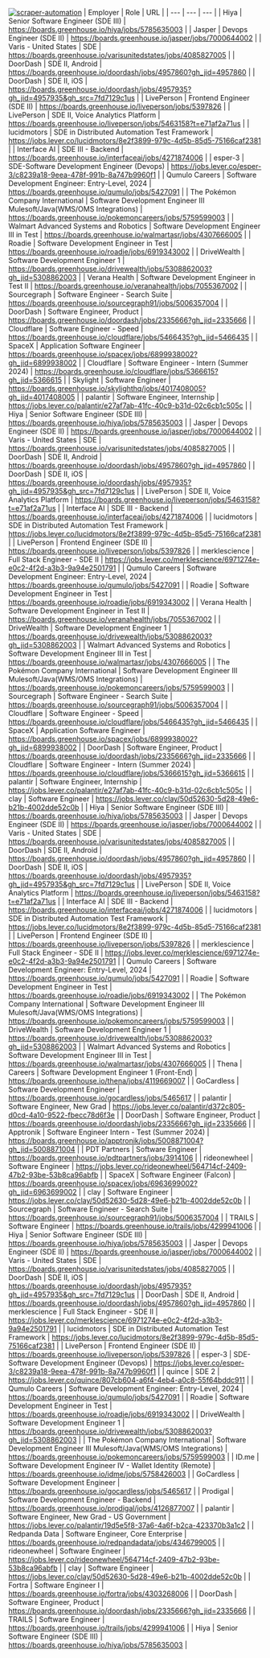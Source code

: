 [![scraper-automation](https://github.com/azad-ali786/Job_Openings/actions/workflows/scraper-automation.yml/badge.svg)](https://github.com/azad-ali786/Job_Openings/actions/workflows/scraper-automation.yml)
| Employer | Role | URL |
| --- | --- | --- |
| Hiya | Senior Software Engineer (SDE III) | https://boards.greenhouse.io/hiya/jobs/5785635003 |
| Jasper | Devops Engineer (SDE II) | https://boards.greenhouse.io/jasper/jobs/7000644002 |
| Varis - United States | SDE | https://boards.greenhouse.io/varisunitedstates/jobs/4085827005 |
| DoorDash | SDE II, Android | https://boards.greenhouse.io/doordash/jobs/4957860?gh_jid=4957860 |
| DoorDash | SDE II, iOS | https://boards.greenhouse.io/doordash/jobs/4957935?gh_jid=4957935&gh_src=7fd7129c1us |
| LivePerson | Frontend Engineer (SDE II) | https://boards.greenhouse.io/liveperson/jobs/5397826 |
| LivePerson | SDE II, Voice Analytics Platform | https://boards.greenhouse.io/liveperson/jobs/5463158?t=e71af2a71us |
| lucidmotors | SDE in Distributed Automation Test Framework | https://jobs.lever.co/lucidmotors/8e2f3899-979c-4d5b-85d5-75166caf2381 |
| Interface AI | SDE III - Backend | https://boards.greenhouse.io/interfaceai/jobs/4271874006 |
| esper-3 | SDE-Software Development Engineer (Devops) | https://jobs.lever.co/esper-3/c8239a18-9eea-478f-991b-8a747b9960f1 |
| Qumulo Careers | Software Development Engineer: Entry-Level, 2024 | https://boards.greenhouse.io/qumulo/jobs/5427091 |
| The Pokémon Company International | Software Development Engineer III Mulesoft/Java(WMS/OMS Integrations) | https://boards.greenhouse.io/pokemoncareers/jobs/5759599003 |
| Walmart Advanced Systems and Robotics | Software Development Engineer III in Test | https://boards.greenhouse.io/walmartasr/jobs/4307666005 |
| Roadie | Software Development Engineer in Test | https://boards.greenhouse.io/roadie/jobs/6919343002 |
| DriveWealth | Software Development Engineer 1 | https://boards.greenhouse.io/drivewealth/jobs/5308862003?gh_jid=5308862003 |
| Verana Health | Software Development Engineer in Test II | https://boards.greenhouse.io/veranahealth/jobs/7055367002 |
| Sourcegraph | Software Engineer - Search Suite | https://boards.greenhouse.io/sourcegraph91/jobs/5006357004 |
| DoorDash | Software Engineer, Product | https://boards.greenhouse.io/doordash/jobs/2335666?gh_jid=2335666 |
| Cloudflare | Software Engineer - Speed | https://boards.greenhouse.io/cloudflare/jobs/5466435?gh_jid=5466435 |
| SpaceX | Application Software Engineer | https://boards.greenhouse.io/spacex/jobs/6899938002?gh_jid=6899938002 |
| Cloudflare | Software Engineer - Intern (Summer 2024) | https://boards.greenhouse.io/cloudflare/jobs/5366615?gh_jid=5366615 |
| Skylight | Software Engineer | https://boards.greenhouse.io/skylighthq/jobs/4017408005?gh_jid=4017408005 |
| palantir | Software Engineer, Internship | https://jobs.lever.co/palantir/e27af7ab-41fc-40c9-b31d-02c6cb1c505c |
| Hiya | Senior Software Engineer (SDE III) | https://boards.greenhouse.io/hiya/jobs/5785635003 |
| Jasper | Devops Engineer (SDE II) | https://boards.greenhouse.io/jasper/jobs/7000644002 |
| Varis - United States | SDE | https://boards.greenhouse.io/varisunitedstates/jobs/4085827005 |
| DoorDash | SDE II, Android | https://boards.greenhouse.io/doordash/jobs/4957860?gh_jid=4957860 |
| DoorDash | SDE II, iOS | https://boards.greenhouse.io/doordash/jobs/4957935?gh_jid=4957935&gh_src=7fd7129c1us |
| LivePerson | SDE II, Voice Analytics Platform | https://boards.greenhouse.io/liveperson/jobs/5463158?t=e71af2a71us |
| Interface AI | SDE III - Backend | https://boards.greenhouse.io/interfaceai/jobs/4271874006 |
| lucidmotors | SDE in Distributed Automation Test Framework | https://jobs.lever.co/lucidmotors/8e2f3899-979c-4d5b-85d5-75166caf2381 |
| LivePerson | Frontend Engineer (SDE II) | https://boards.greenhouse.io/liveperson/jobs/5397826 |
| merklescience | Full Stack Engineer - SDE II | https://jobs.lever.co/merklescience/6971274e-e0c2-4f2d-a3b3-9a94e2501791 |
| Qumulo Careers | Software Development Engineer: Entry-Level, 2024 | https://boards.greenhouse.io/qumulo/jobs/5427091 |
| Roadie | Software Development Engineer in Test | https://boards.greenhouse.io/roadie/jobs/6919343002 |
| Verana Health | Software Development Engineer in Test II | https://boards.greenhouse.io/veranahealth/jobs/7055367002 |
| DriveWealth | Software Development Engineer 1 | https://boards.greenhouse.io/drivewealth/jobs/5308862003?gh_jid=5308862003 |
| Walmart Advanced Systems and Robotics | Software Development Engineer III in Test | https://boards.greenhouse.io/walmartasr/jobs/4307666005 |
| The Pokémon Company International | Software Development Engineer III Mulesoft/Java(WMS/OMS Integrations) | https://boards.greenhouse.io/pokemoncareers/jobs/5759599003 |
| Sourcegraph | Software Engineer - Search Suite | https://boards.greenhouse.io/sourcegraph91/jobs/5006357004 |
| Cloudflare | Software Engineer - Speed | https://boards.greenhouse.io/cloudflare/jobs/5466435?gh_jid=5466435 |
| SpaceX | Application Software Engineer | https://boards.greenhouse.io/spacex/jobs/6899938002?gh_jid=6899938002 |
| DoorDash | Software Engineer, Product | https://boards.greenhouse.io/doordash/jobs/2335666?gh_jid=2335666 |
| Cloudflare | Software Engineer - Intern (Summer 2024) | https://boards.greenhouse.io/cloudflare/jobs/5366615?gh_jid=5366615 |
| palantir | Software Engineer, Internship | https://jobs.lever.co/palantir/e27af7ab-41fc-40c9-b31d-02c6cb1c505c |
| clay | Software Engineer | https://jobs.lever.co/clay/50d52630-5d28-49e6-b21b-4002dde52c0b |
| Hiya | Senior Software Engineer (SDE III) | https://boards.greenhouse.io/hiya/jobs/5785635003 |
| Jasper | Devops Engineer (SDE II) | https://boards.greenhouse.io/jasper/jobs/7000644002 |
| Varis - United States | SDE | https://boards.greenhouse.io/varisunitedstates/jobs/4085827005 |
| DoorDash | SDE II, Android | https://boards.greenhouse.io/doordash/jobs/4957860?gh_jid=4957860 |
| DoorDash | SDE II, iOS | https://boards.greenhouse.io/doordash/jobs/4957935?gh_jid=4957935&gh_src=7fd7129c1us |
| LivePerson | SDE II, Voice Analytics Platform | https://boards.greenhouse.io/liveperson/jobs/5463158?t=e71af2a71us |
| Interface AI | SDE III - Backend | https://boards.greenhouse.io/interfaceai/jobs/4271874006 |
| lucidmotors | SDE in Distributed Automation Test Framework | https://jobs.lever.co/lucidmotors/8e2f3899-979c-4d5b-85d5-75166caf2381 |
| LivePerson | Frontend Engineer (SDE II) | https://boards.greenhouse.io/liveperson/jobs/5397826 |
| merklescience | Full Stack Engineer - SDE II | https://jobs.lever.co/merklescience/6971274e-e0c2-4f2d-a3b3-9a94e2501791 |
| Qumulo Careers | Software Development Engineer: Entry-Level, 2024 | https://boards.greenhouse.io/qumulo/jobs/5427091 |
| Roadie | Software Development Engineer in Test | https://boards.greenhouse.io/roadie/jobs/6919343002 |
| The Pokémon Company International | Software Development Engineer III Mulesoft/Java(WMS/OMS Integrations) | https://boards.greenhouse.io/pokemoncareers/jobs/5759599003 |
| DriveWealth | Software Development Engineer 1 | https://boards.greenhouse.io/drivewealth/jobs/5308862003?gh_jid=5308862003 |
| Walmart Advanced Systems and Robotics | Software Development Engineer III in Test | https://boards.greenhouse.io/walmartasr/jobs/4307666005 |
| Thena | Careers | Software Development Engineer 1 (Front-End) | https://boards.greenhouse.io/thena/jobs/4119669007 |
| GoCardless | Software Development Engineer | https://boards.greenhouse.io/gocardless/jobs/5465617 |
| palantir | Software Engineer, New Grad | https://jobs.lever.co/palantir/d372c805-d0cd-4a10-9522-fbecc78d6f3e |
| DoorDash | Software Engineer, Product | https://boards.greenhouse.io/doordash/jobs/2335666?gh_jid=2335666 |
| Apptronik | Software Engineer Intern - Test (Summer 2024) | https://boards.greenhouse.io/apptronik/jobs/5008871004?gh_jid=5008871004 |
| PDT Partners | Software Engineer | https://boards.greenhouse.io/pdtpartners/jobs/3914106 |
| rideonewheel | Software Engineer | https://jobs.lever.co/rideonewheel/564714cf-2409-47b2-93be-53b8ca96abfb |
| SpaceX | Software Engineer (Falcon) | https://boards.greenhouse.io/spacex/jobs/6963699002?gh_jid=6963699002 |
| clay | Software Engineer | https://jobs.lever.co/clay/50d52630-5d28-49e6-b21b-4002dde52c0b |
| Sourcegraph | Software Engineer - Search Suite | https://boards.greenhouse.io/sourcegraph91/jobs/5006357004 |
| TRAILS | Software Engineer | https://boards.greenhouse.io/trails/jobs/4299941006 |
| Hiya | Senior Software Engineer (SDE III) | https://boards.greenhouse.io/hiya/jobs/5785635003 |
| Jasper | Devops Engineer (SDE II) | https://boards.greenhouse.io/jasper/jobs/7000644002 |
| Varis - United States | SDE | https://boards.greenhouse.io/varisunitedstates/jobs/4085827005 |
| DoorDash | SDE II, iOS | https://boards.greenhouse.io/doordash/jobs/4957935?gh_jid=4957935&gh_src=7fd7129c1us |
| DoorDash | SDE II, Android | https://boards.greenhouse.io/doordash/jobs/4957860?gh_jid=4957860 |
| merklescience | Full Stack Engineer - SDE II | https://jobs.lever.co/merklescience/6971274e-e0c2-4f2d-a3b3-9a94e2501791 |
| lucidmotors | SDE in Distributed Automation Test Framework | https://jobs.lever.co/lucidmotors/8e2f3899-979c-4d5b-85d5-75166caf2381 |
| LivePerson | Frontend Engineer (SDE II) | https://boards.greenhouse.io/liveperson/jobs/5397826 |
| esper-3 | SDE-Software Development Engineer (Devops) | https://jobs.lever.co/esper-3/c8239a18-9eea-478f-991b-8a747b9960f1 |
| quince | SDE 2 | https://jobs.lever.co/quince/807cb604-a6f4-4eb4-a0c8-55f64bddc911 |
| Qumulo Careers | Software Development Engineer: Entry-Level, 2024 | https://boards.greenhouse.io/qumulo/jobs/5427091 |
| Roadie | Software Development Engineer in Test | https://boards.greenhouse.io/roadie/jobs/6919343002 |
| DriveWealth | Software Development Engineer 1 | https://boards.greenhouse.io/drivewealth/jobs/5308862003?gh_jid=5308862003 |
| The Pokémon Company International | Software Development Engineer III Mulesoft/Java(WMS/OMS Integrations) | https://boards.greenhouse.io/pokemoncareers/jobs/5759599003 |
| ID.me | Software Development Engineer IV - Wallet Identity (Remote) | https://boards.greenhouse.io/idme/jobs/5758426003 |
| GoCardless | Software Development Engineer | https://boards.greenhouse.io/gocardless/jobs/5465617 |
| Prodigal | Software Development Engineer - Backend | https://boards.greenhouse.io/prodigal/jobs/4126877007 |
| palantir | Software Engineer, New Grad - US Government | https://jobs.lever.co/palantir/19d5e5f8-37a6-4a6f-b2ca-423370b3a1c2 |
| Redpanda Data | Software Engineer, Core Enterprise | https://boards.greenhouse.io/redpandadata/jobs/4346799005 |
| rideonewheel | Software Engineer | https://jobs.lever.co/rideonewheel/564714cf-2409-47b2-93be-53b8ca96abfb |
| clay | Software Engineer | https://jobs.lever.co/clay/50d52630-5d28-49e6-b21b-4002dde52c0b |
| Fortra | Software Engineer I | https://boards.greenhouse.io/fortra/jobs/4303268006 |
| DoorDash | Software Engineer, Product | https://boards.greenhouse.io/doordash/jobs/2335666?gh_jid=2335666 |
| TRAILS | Software Engineer | https://boards.greenhouse.io/trails/jobs/4299941006 |
| Hiya | Senior Software Engineer (SDE III) | https://boards.greenhouse.io/hiya/jobs/5785635003 |